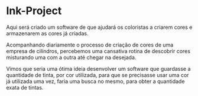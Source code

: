 # Ink-Project
Aqui será criado um software de que ajudará os coloristas a criarem cores e armazenarem as cores já criadas.

Acompanhando diariamente o processo de criação de cores de uma empresa de cilíndros, percebemos uma cansativa rotina de descobrir cores misturando uma com a outra até chegar na desejada. 

Vimos que seria uma ótima ideia desenvolver um software que guardasse a quantidade de tinta, por cor utilizada, para que se precisasse usar uma cor já utilizada uma vez, faria uma busca no mesmo, para obter a quantidade exata de tintas.

